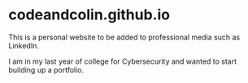 # codeandcolin.github.io

This is a personal website to be added to professional media such as LinkedIn.

I am in my last year of college for Cybersecurity and wanted to start building up a portfolio.
